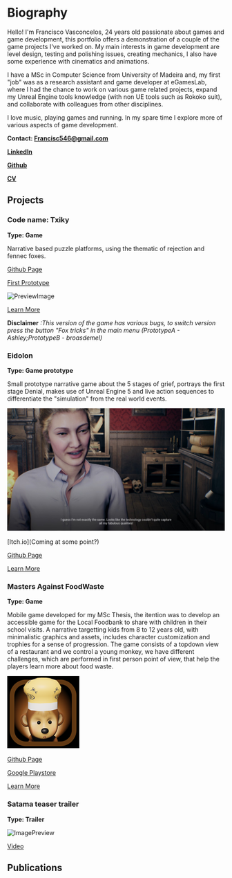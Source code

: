 
# Biography

Hello! I'm Francisco Vasconcelos, 24 years old passionate about games and game development, this portfolio offers a demonstration of a couple of the game projects I've worked on. My main interests in game development are level design, testing and polishing issues, creating mechanics, I also have some experience with cinematics and animations.

I have a MSc in Computer Science from University of Madeira and, my first "job" was as a research assistant and game developer at eGamesLab, where I had the chance to work on various game related projects,
expand my Unreal Engine tools knowledge (with non UE tools such as Rokoko suit), and collaborate with colleagues from other disciplines.

I love music, playing games and running. In my spare time I explore more of various aspects of game development.

**Contact: Francisc546@gmail.com**

**[LinkedIn](https://www.linkedin.com/in/francisco-vasconcelos-14503818a/)**

**[Github](https://github.com/Francisc546)**

**[CV](./Francisc546CV.pdf)**

## Projects


### Code name: Txiky

**Type: Game**

Narrative based puzzle platforms, using the thematic of rejection and fennec foxes.

[Github Page](https://github.com/Francisc546/FoxesP1)

[First Prototype](https://francisc546.itch.io/txikyfoxes)

![PreviewImage](./MainMenuTemp.png)

[Learn More](./Txiky.md) 

__Disclaimer__ _:This version of the game has various bugs, to switch version press the button "Fox tricks" in the main menu (PrototypeA - Ashley;PrototypeB - broasdemel)_

### Eidolon

**Type: Game prototype**

Small prototype narrative game about the 5 stages of grief, portrays the first stage Denial, makes use of Unreal Engine 5
and live action sequences to differentiate the "simulation" from the real world events.
 
![ImagePreview](./Eidolon.jpg)
 
[Itch.io](Coming at some point?)

[Github Page](https://github.com/Francisc546/Rememberme55)

[Learn More](./Eidolon.md)  

### Masters Against FoodWaste

**Type: Game**

Mobile game developed for my MSc Thesis, the itention was to develop an accessible game for the Local Foodbank to share with children
in their school visits. A narrative targetting kids from 8 to 12 years old, with minimalistic graphics and assets, includes character 
customization and trophies for a sense of progression. The game consists of a topdown view of a restaurant and we control a young monkey,
we have different challenges, which are performed in first person point of view, that help the players learn more about food waste.

![GameIcon](./MCoD.png)

[Github Page](https://github.com/Varrisco/FoodWasteGame-Trial)

[Google Playstore](https://play.google.com/store/apps/details?id=com.LivLafLuv17Black.MastersCoD&hl=en-US)

[Learn More](./MCoD.md) 


### Satama teaser trailer

**Type: Trailer**

![ImagePreview](./SatamaCover.png)

[Video](https://www.youtube.com/watch?v=PdkscGYUdJ8)


## Publications


